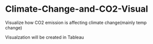 # Climate-Change-and-CO2-Visual
Visualize how CO2 emission is affecting climate change(mainly temp change)

Visualzation will be created in Tableau
